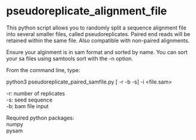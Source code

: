 # pseudoreplicate_alignment_file
This python script allows you to randomly split a sequence alignment file into several smaller files, called pseudoreplicates. Paired end reads will be retained within the same file. Also compatible with non-paired alignments. 

Ensure your alginment is in sam format and sorted by name. You can sort your sa files using samtools sort with the -n option.

From the command line, type:

python3 pseudoreplicate_paired_samfile.py [ -r -b -s] -i <file.sam>

-r: number of replicates\
-s: seed sequence\
-b: bam file input

Required python packages:\
numpy \
pysam
